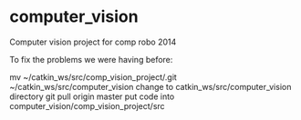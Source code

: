computer_vision
===============

Computer vision project for comp robo 2014

To fix the problems we were having before: 

mv ~/catkin_ws/src/comp_vision_project/.git ~/catkin_ws/src/computer_vision
change to catkin_ws/src/computer_vision directory
git pull origin master 
put code into computer_vision/comp_vision_project/src
